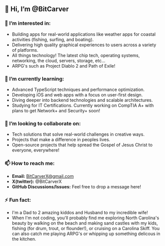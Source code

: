 ## 👋 Hi, I’m @BitCarver
### 👀 I’m interested in:
- Building apps for real-world applications like weather apps for coastal activities (fishing, surfing, and boating).
- Delivering high quality graphical experiences to users across a variety of platforms.
- All things technology! The latest chip tech, operating systems, networking, the cloud, servers, storage, etc...
- ARPG's such as Project Diablo 2 and Path of Exile!
### 🌱 I’m currently learning:
- Advanced TypeScript techniques and performance optimization.
- Developing iOS and web apps with a focus on user-first design.
- Diving deeper into backend technologies and scalable architectures.
- Studying for IT Certifications. Currently working on CompTIA A+ with plans to get Network+ and Security+ soon!
### 🤝 I’m looking to collaborate on:
- Tech solutions that solve real-world challenges in creative ways.
- Projects that make a difference in peoples lives.
- Open-source projects that help spread the Gospel of Jesus Christ to everyone, everywhere!
### 📫 How to reach me:
- **Email:** BitCarverX@gmail.com
- **X(twitter):** @BitCarverX
- **GitHub Discussions/Issues:** Feel free to drop a message here!
### ⚡ Fun fact:
- I'm a Dad to 2 amazing kiddos and Husband to my incredible wife!
- When I'm not coding, you'll probably find me exploring North Carolina's beauty by walking on the beach and making sand castles with my kids, fishing (for drum, trout, or flounder!), or cruising on a Carolina Skiff. You can also catch me playing ARPG's or whipping up something delicous in the kitchen. 
